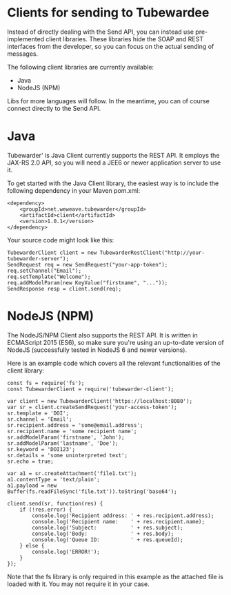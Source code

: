 # Clients for sending to Tubewardee
Instead of directly dealing with the Send API, you can instead use pre-implemented client libraries. These libraries hide the SOAP and REST interfaces from the developer, so you can focus on the actual sending of messages.

The following client libraries are currently available:
* Java
* NodeJS (NPM)

Libs for more languages will follow. In the meantime, you can of course connect directly to the Send API.


# Java
Tubewarder' is Java Client currently supports the REST API. It employs the JAX-RS 2.0 API, so you will need a JEE6 or newer application server to use it.

To get started with the Java Client library, the easiest way is to include the following dependency in your Maven pom.xml:

```
<dependency>
    <groupId>net.weweave.tubewarder</groupId>
    <artifactId>client</artifactId>
    <version>1.0.1</version>
</dependency>
```

Your source code might look like this:

```
TubewarderClient client = new TubewarderRestClient("http://your-tubewarder-server");
SendRequest req = new SendRequest("your-app-token");
req.setChannel("Email");
req.setTemplate("Welcome");
req.addModelParam(new KeyValue("firstname", "..."));
SendResponse resp = client.send(req);
```

# NodeJS (NPM)
The NodeJS/NPM Client also supports the REST API. It is written in ECMAScript 2015 (ES6), so make sure you're using an up-to-date version of NodeJS (successfully tested in NodeJS 6 and newer versions).

Here is an example code which covers all the relevant functionalities of the client library:

```
const fs = require('fs');
const TubewarderClient = require('tubewarder-client');

var client = new TubewarderClient('https://localhost:8080');
var sr = client.createSendRequest('your-access-token');
sr.template = 'DOI';
sr.channel = 'Email';
sr.recipient.address = 'some@email.address';
sr.recipient.name = 'some recipient name';
sr.addModelParam('firstname', 'John');
sr.addModelParam('lastname', 'Doe');
sr.keyword = 'DOI123';
sr.details = 'some uninterpreted text';
sr.echo = true;

var a1 = sr.createAttachment('file1.txt');
a1.contentType = 'text/plain';
a1.payload = new Buffer(fs.readFileSync('file.txt')).toString('base64');

client.send(sr, function(res) {
    if (!res.error) {
        console.log('Recipient address: ' + res.recipient.address);
        console.log('Recipient name:    ' + res.recipient.name);
        console.log('Subject:           ' + res.subject);
        console.log('Body:              ' + res.body);
        console.log('Queue ID:          ' + res.queueId);
    } else {
        console.log('ERROR!');
    }
});
```

Note that the fs library is only required in this example as the attached file is loaded with it. You may not require it in your case.
